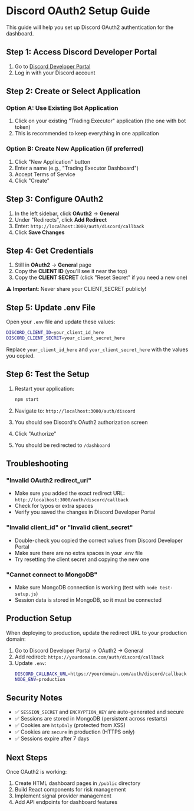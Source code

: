 # Discord OAuth2 Setup Guide

This guide will help you set up Discord OAuth2 authentication for the dashboard.

## Step 1: Access Discord Developer Portal

1. Go to [Discord Developer Portal](https://discord.com/developers/applications)
2. Log in with your Discord account

## Step 2: Create or Select Application

### Option A: Use Existing Bot Application
1. Click on your existing "Trading Executor" application (the one with bot token)
2. This is recommended to keep everything in one application

### Option B: Create New Application (if preferred)
1. Click "New Application" button
2. Enter a name (e.g., "Trading Executor Dashboard")
3. Accept Terms of Service
4. Click "Create"

## Step 3: Configure OAuth2

1. In the left sidebar, click **OAuth2** → **General**
2. Under "Redirects", click **Add Redirect**
3. Enter: `http://localhost:3000/auth/discord/callback`
4. Click **Save Changes**

## Step 4: Get Credentials

1. Still in **OAuth2** → **General** page
2. Copy the **CLIENT ID** (you'll see it near the top)
3. Copy the **CLIENT SECRET** (click "Reset Secret" if you need a new one)

⚠️ **Important**: Never share your CLIENT_SECRET publicly!

## Step 5: Update .env File

Open your `.env` file and update these values:

```bash
DISCORD_CLIENT_ID=your_client_id_here
DISCORD_CLIENT_SECRET=your_client_secret_here
```

Replace `your_client_id_here` and `your_client_secret_here` with the values you copied.

## Step 6: Test the Setup

1. Restart your application:
   ```bash
   npm start
   ```

2. Navigate to: `http://localhost:3000/auth/discord`

3. You should see Discord's OAuth2 authorization screen

4. Click "Authorize"

5. You should be redirected to `/dashboard`

## Troubleshooting

### "Invalid OAuth2 redirect_uri"
- Make sure you added the exact redirect URL: `http://localhost:3000/auth/discord/callback`
- Check for typos or extra spaces
- Verify you saved the changes in Discord Developer Portal

### "Invalid client_id" or "Invalid client_secret"
- Double-check you copied the correct values from Discord Developer Portal
- Make sure there are no extra spaces in your .env file
- Try resetting the client secret and copying the new one

### "Cannot connect to MongoDB"
- Make sure MongoDB connection is working (test with `node test-setup.js`)
- Session data is stored in MongoDB, so it must be connected

## Production Setup

When deploying to production, update the redirect URL to your production domain:

1. Go to Discord Developer Portal → OAuth2 → General
2. Add redirect: `https://yourdomain.com/auth/discord/callback`
3. Update `.env`:
   ```bash
   DISCORD_CALLBACK_URL=https://yourdomain.com/auth/discord/callback
   NODE_ENV=production
   ```

## Security Notes

- ✅ `SESSION_SECRET` and `ENCRYPTION_KEY` are auto-generated and secure
- ✅ Sessions are stored in MongoDB (persistent across restarts)
- ✅ Cookies are `httpOnly` (protected from XSS)
- ✅ Cookies are `secure` in production (HTTPS only)
- ✅ Sessions expire after 7 days

## Next Steps

Once OAuth2 is working:
1. Create HTML dashboard pages in `/public` directory
2. Build React components for risk management
3. Implement signal provider management
4. Add API endpoints for dashboard features
